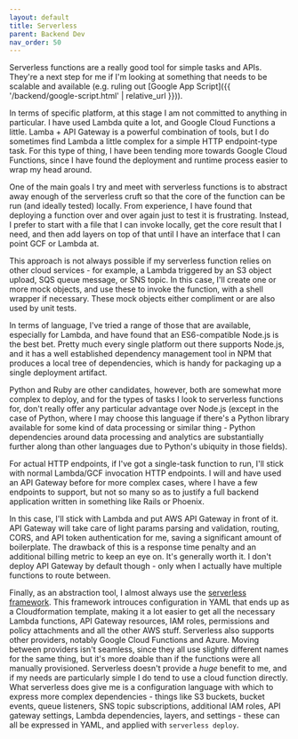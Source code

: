```yaml
---
layout: default
title: Serverless
parent: Backend Dev
nav_order: 50
---
```


Serverless functions are a really good tool for simple tasks and APIs. They're a
next step for me if I'm looking at something that needs to be scalable and
available (e.g. ruling out [Google App Script]({{ 
'/backend/google-script.html' | relative_url }})). 

In terms of specific platform, at this stage I am not committed to anything in
particular. I have used Lambda quite a lot, and Google Cloud Functions a little.
Lamba + API Gateway is a powerful combination of tools, but I do sometimes find
Lambda a little complex for a simple HTTP endpoint-type task. For this type of
thing, I have been tending more towards Google Cloud Functions, since I have
found the deployment and runtime process easier to wrap my head around.

One of the main goals I try and meet with serverless functions is to abstract
away enough of the serverless cruft so that the core of the function can be run
(and ideally tested) locally. From experience, I have found that deploying a
function over and over again just to test it is frustrating. Instead, I prefer
to start with a file that I can invoke locally, get the core result that I need,
and then add layers on top of that until I have an interface that I can point
GCF or Lambda at. 

This approach is not always possible if my serverless function relies on other
cloud services - for example, a Lambda triggered by an S3 object upload, SQS
queue message, or SNS topic. In this case, I'll create one or more mock objects,
and use these to invoke the function, with a shell wrapper if necessary. These
mock objects either compliment or are also used by unit tests.

In terms of language, I've tried a range of those that are available, especially
for Lambda, and have found that an ES6-compatible Node.js is the best bet.
Pretty much every single platform out there supports Node.js, and it has a well
established dependency management tool in NPM that produces a local tree of
dependencies, which is handy for packaging up a single deployment artifact. 

Python and Ruby are other candidates, however, both are somewhat more complex to
deploy, and for the types of tasks I look to serverless functions for, don't
really offer any particular advantage over Node.js (except in the case of
Python, where I may choose this language if there's a Python library available
for some kind of data processing or similar thing - Python dependencies around
data processing and analytics are substantially further along than other
languages due to Python's ubiquity in those fields).

For actual HTTP endpoints, if I've got a single-task function to run, I'll stick
with normal Lambda/GCF invocation HTTP endpoints. I will and have used an API
Gateway before for more complex cases, where I have a few endpoints to support,
but not so many so as to justify a full backend application written in something
like Rails or Phoenix. 

In this case, I'll stick with Lambda and put AWS API Gateway in front of it. API
Gateway will take care of light params parsing and validation, routing, CORS,
and API token authentication for me, saving a significant amount of boilerplate.
The drawback of this is a response time penalty and an additional billing metric
to keep an eye on. It's generally worth it. I don't deploy API Gateway by
default though - only when I actually have multiple functions to route between.

Finally, as an abstraction tool, I almost always use the [serverless
framework](https://www.serverless.com/). This framework introuces configuration
in YAML that ends up as a Cloudformation template, making it a lot easier to get
all the necessary Lambda functions, API Gateway resources, IAM roles,
permissions and policy attachments and all the other AWS stuff. Serverless also
supports other providers, notably Google Cloud Functions and Azure. Moving
between providers isn't seamless, since they all use slightly different names
for the same thing, but it's more doable than if the functions were all manually
provisioned. Serverless doesn't provide a _huge_ benefit to me, and if my needs
are particularly simple I do tend to use a cloud function directly. What
serverless does give me is a configuration language with which to express more
complex dependencies - things like S3 buckets, bucket events, queue listeners,
SNS topic subscriptions, additional IAM roles, API gateway settings, Lambda
dependencies, layers, and settings - these can all be expressed in YAML, and
applied with `serverless deploy`. 